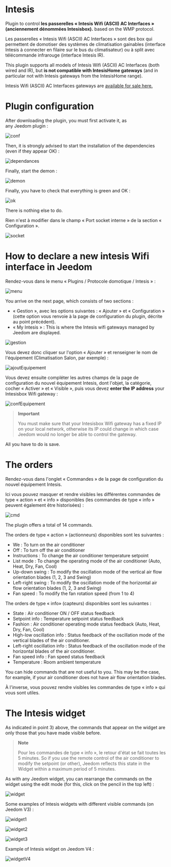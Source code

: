 # Intesis 

Plugin to control **les passerelles « Intesis Wifi (ASCII) AC Interfaces » (anciennement dénommées Intesisbox).**  based on the WMP protocol.

Les passerelles « Intesis Wifi (ASCII) AC Interfaces » sont des box qui permettent de domotiser des systèmes de climatisation gainables (interface Intesis à connecter en filaire sur le bus du climatisateur) ou à split avec télécommande infrarouge (interface Intesis IR).

This plugin supports all models of Intesis Wifi (ASCII) AC Interfaces (both wired and IR), but **is not compatible with IntesisHome gateways** (and in particular not with Intesis gateways from the IntesisHome range).

Intesis Wifi (ASCII) AC Interfaces gateways are [available for sale here.](https://www.domadoo.fr/fr/323_intesis-unites-ac-domestiques-daikin-vers-une-interface-wi-fi-rac)

# Plugin configuration 

After downloading the plugin, you must first activate it, as <br>any Jeedom plugin :

![conf](./images/intesisConf.png)

Then, it is strongly advised to start the installation of the dependencies (even if they appear OK) :

![dependances](./images/intesisDep.png)

Finally, start the demon :

![demon](./images/intesisDem.png)

Finally, you have to check that everything is green and OK :

![ok](./images/intesisOk.png)

There is nothing else to do.

Rien n'est à modifier dans le champ « Port socket interne » de la section « Configuration ».

![socket](./images/intesisSocket.png)

# How to declare a new intesis Wifi interface in Jeedom

Rendez-vous dans le menu « Plugins / Protocole domotique / Intesis » :

![menu](./images/intesisMenu.png)

You arrive on the next page, which consists of two sections :

- « Gestion », avec les options suivantes : « Ajouter » et « Configuration » (cette option vous renvoie à la page de configuration du plugin, décrite au point précédent).
- « My Intesis » : This is where the Intesis wifi gateways managed by Jeedom are displayed.

![gestion](./images/intesisGest.png)

Vous devez donc cliquer sur l'option « Ajouter » et renseigner le nom de l'équipement (Climatisation Salon, par exemple) :

![ajoutEquipement](./images/intesisAddeq.png)

Vous devez ensuite compléter les autres champs de la page de configuration du nouvel équipement Intesis, dont l'objet, la catégorie, cocher « Activer » et « Visible », puis vous devez **enter the IP address** your Intesisbox Wifi gateway :

![confEquipement](./images/intesisConfEq.png)

>**Important**
>
>You must make sure that your Intesisbox Wifi gateway has a fixed IP on your local network, otherwise its IP could change in which case Jeedom would no longer be able to control the gateway.

All you have to do is save.

# The orders

Rendez-vous dans l'onglet « Commandes » de la page de configuration du nouvel équipement Intesis.

Ici vous pouvez masquer et rendre visibles les différentes commandes de type « action » et « info » disponibles (les commandes de type « info » peuvent également être historisées) :

![cmd](./images/intesisCmd.png)

The plugin offers a total of 14 commands. 

The orders de type « action » (actionneurs) disponibles sont les suivantes :

- We : To turn on the air conditioner
-	Off : To turn off the air conditioner
- Instructions : To change the air conditioner temperature setpoint
- List mode : To change the operating mode of the air conditioner (Auto, Heat, Dry, Fan, Cool)
- Up-down swing : To modify the oscillation mode of the vertical air flow orientation blades (1, 2, 3 and Swing)
- Left-right swing : To modify the oscillation mode of the horizontal air flow orientation blades (1, 2, 3 and Swing)
- Fan speed : To modify the fan rotation speed (from 1 to 4)

The orders de type « info» (capteurs) disponibles sont les suivantes :

-	State : Air conditioner ON / OFF status feedback
-	Setpoint info : Temperature setpoint status feedback
-	Fashion : Air conditioner operating mode status feedback (Auto, Heat, Dry, Fan, Cool)
-	High-low oscillation info : Status feedback of the oscillation mode of the vertical blades of the air conditioner.
-	Left-right oscillation info : Status feedback of the oscillation mode of the horizontal blades of the air conditioner.
-	Fan speed info : Fan speed status feedback
-	Temperature : Room ambient temperature

You can hide commands that are not useful to you. This may be the case, for example, if your air conditioner does not have air flow orientation blades.

À l'inverse, vous pouvez rendre visibles les commandes de type « info » qui vous sont utiles.

# The Intesis widget

As indicated in point 3) above, the commands that appear on the widget are only those that you have made visible before.

>**Note**
>
>Pour les commandes de type « info », le retour d'état se fait toutes les 5 minutes. So if you use the remote control of the air conditioner to modify the setpoint (or other), Jeedom reflects this state in the Widget within a maximum period of 5 minutes.

As with any Jeedom widget, you can rearrange the commands on the widget using the edit mode (for this, click on the pencil in the top left) :

![widget](./images/intesisWidget.png)

Some examples of Intesis widgets with different visible commands (on Jeedom V3) :

![widget1](./images/intesisWidget1.png)

![widget2](./images/intesisWidget2.png)

![widget3](./images/intesisWidget3.png)

Example of Intesis widget on Jeedom V4 :

![widgetV4](./images/intesisWidgetV4.png)

